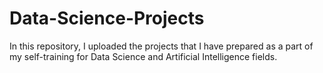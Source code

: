 # Data-Science-Projects
In this repository, I uploaded the projects that I have prepared as a part of my self-training for Data Science and Artificial Intelligence fields.
